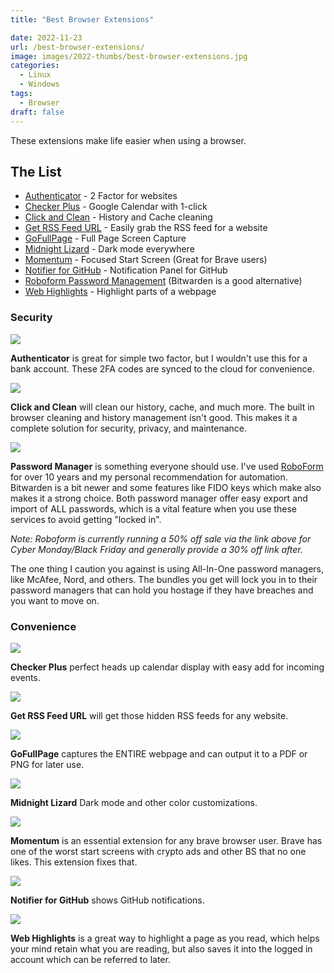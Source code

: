 ```yaml
---
title: "Best Browser Extensions"

date: 2022-11-23
url: /best-browser-extensions/
image: images/2022-thumbs/best-browser-extensions.jpg
categories:
  - Linux
  - Windows
tags:
  - Browser
draft: false
---
```

These extensions make life easier when using a browser. 
<!--more-->

## The List

- [Authenticator](https://chrome.google.com/webstore/detail/authenticator/bhghoamapcdpbohphigoooaddinpkbai) - 2 Factor for websites
- [Checker Plus](https://chrome.google.com/webstore/detail/checker-plus-for-google-c/hkhggnncdpfibdhinjiegagmopldibha) - Google Calendar with 1-click
- [Click and Clean](https://chrome.google.com/webstore/detail/clickclean/ghgabhipcejejjmhhchfonmamedcbeod) - History and Cache cleaning
- [Get RSS Feed URL](https://chrome.google.com/webstore/detail/get-rss-feed-url/kfghpdldaipanmkhfpdcjglncmilendn) - Easily grab the RSS feed for a website
- [GoFullPage](https://chrome.google.com/webstore/detail/gofullpage-full-page-scre/fdpohaocaechififmbbbbbknoalclacl) - Full Page Screen Capture
- [Midnight Lizard](https://chrome.google.com/webstore/detail/midnight-lizard/pbnndmlekkboofhnbonilimejonapojg) - Dark mode everywhere
- [Momentum](https://chrome.google.com/webstore/detail/momentum/laookkfknpbbblfpciffpaejjkokdgca) - Focused Start Screen (Great for Brave users)
- [Notifier for GitHub](https://chrome.google.com/webstore/detail/notifier-for-github/lmjdlojahmbbcodnpecnjnmlddbkjhnn) - Notification Panel for GitHub
- [Roboform Password Management](https://www.anrdoezrs.net/click-9109049-14329390) (Bitwarden is a good alternative)
- [Web Highlights](https://chrome.google.com/webstore/detail/web-highlights-pdf-web-hi/hldjnlbobkdkghfidgoecgmklcemanhm) - Highlight parts of a webpage

### Security
![](/images/2022/best-browser-extensions/auth.png)

**Authenticator** is great for simple two factor, but I wouldn't use this for a bank account. These 2FA codes are synced to the cloud for convenience. 

![](/images/2022/best-browser-extensions/clickandclean.png)

**Click and Clean** will clean our history, cache, and much more. The built in browser cleaning and history management isn't good. This makes it a complete solution for security, privacy, and maintenance. 

![](/images/2022/best-browser-extensions/roboform.png)

**Password Manager** is something everyone should use. I've used [RoboForm](https://www.anrdoezrs.net/click-9109049-14329390) for over 10 years and my personal recommendation for automation. Bitwarden is a bit newer and some features like FIDO keys which make also makes it a strong choice. Both password manager offer easy export and import of ALL passwords, which is a vital feature when you use these services to avoid getting "locked in". 

_Note: Roboform is currently running a 50% off sale via the link above for Cyber Monday/Black Friday and generally provide a 30% off link after._

The one thing I caution you against is using All-In-One password managers, like McAfee, Nord, and others. The bundles you get will lock you in to their password managers that can hold you hostage if they have breaches and you want to move on. 

### Convenience 

![](/images/2022/best-browser-extensions/checker-plus.png)

**Checker Plus** perfect heads up calendar display with easy add for incoming events. 

![](/images/2022/best-browser-extensions/rss-feeds.png)

**Get RSS Feed URL** will get those hidden RSS feeds for any website. 

![](/images/2022/best-browser-extensions/fullscreen.png)

**GoFullPage** captures the ENTIRE webpage and can output it to a PDF or PNG for later use. 

![](/images/2022/best-browser-extensions/midnight-lizard.png)

**Midnight Lizard** Dark mode and other color customizations. 

![](/images/2022/best-browser-extensions/momentum.jpg)

**Momentum** is an essential extension for any brave browser user. Brave has one of the worst start screens with crypto ads and other BS that no one likes. This extension fixes that.

![](/images/2022/best-browser-extensions/github-notifications.png)

**Notifier for GitHub** shows GitHub notifications.

![](/images/2022/best-browser-extensions/highlights.png)

**Web Highlights** is a great way to highlight a page as you read, which helps your mind retain what you are reading, but also saves it into the logged in account which can be referred to later. 

